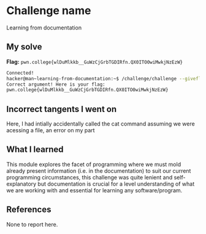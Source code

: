 # Challenge name
Learning from documentation

## My solve
**Flag:** `pwn.college{wlDuMlkkb__GuWzCjGrbTGDIRfn.QX0ITO0wiMwkjNzEzW}`

```bash
Connected!                                                                        
hacker@man~learning-from-documentation:~$ /challenge/challenge --giveflag
Correct argument! Here is your flag:
pwn.college{wlDuMlkkb__GuWzCjGrbTGDIRfn.QX0ITO0wiMwkjNzEzW}
```

## Incorrect tangents I went on
Here, I had intially accidentally called the cat command assuming we were acessing a file, an error on my part

## What I learned
This module explores the facet of programming where we must mold already present information (i.e. in the documentation) to suit our current programming circumstances, this challenge was quite lenient and self-explanatory but documentation is crucial for a level understanding of what we are working with and essential for learning any software/program.

## References
None to report here.
